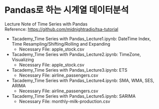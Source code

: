 # Pandas로 하는 시계열 데이터분석
Lecture Note of Time Series with Pandas\
Reference: https://github.com/midnightradio/tsa-tutorial

- Tacademy_Time Series with Pandas_Lecture1.ipynb: DateTime Index, Time Resampling/Shifting/Rolling and Expanding
  - Necessary File: apple_stock.csv
- Tacademy_Time Series with Pandas_Lecture2.ipynb: TimeZone, Visualizing
  - Necessary File: apple_stock.csv
- Tacademy_Time Series with Pandas_Lecture3.ipynb: ETS
  - Necessary File: airline_passengers.csv
- Tacademy_Time Series with Pandas_Lecture4.ipynb: SMA, WMA, SES, ARIMA
  - Necessary File: airline_passengers.csv
- Tacademy_Time Series with Pandas_Lecture5.ipynb: SARIMA
  - Necessary File: monthly-milk-production.csv
